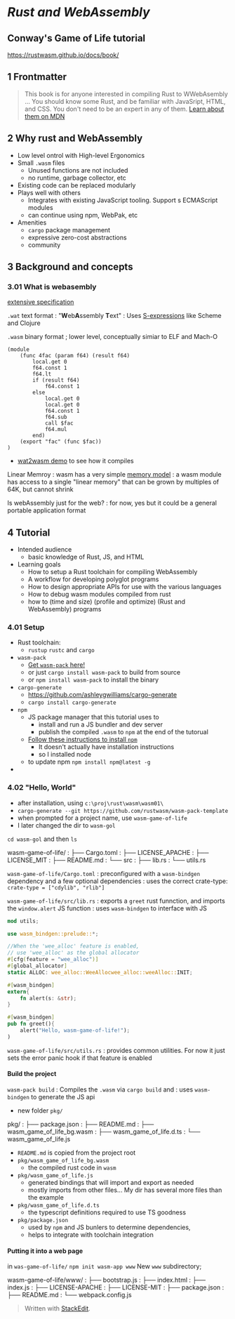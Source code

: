 
# *Rust and WebAssembly*
## Conway's Game of Life tutorial
https://rustwasm.github.io/docs/book/

## 1 Frontmatter
> This book is for anyone interested in compiling Rust to WWebAsembly ... You should know some Rust, and be familiar with JavaSript, HTML, and CSS. You don't need to be an expert in any of them.
[Learn about them on MDN](https://developer.mozilla.org/en-US/docs/Learn)

## 2 Why rust and WebAssembly

* Low level ontrol with High-level Ergonomics
* Small `.wasm` files
	* Unused functions are not included
	* no runtime, garbage collector, etc
* Existing code can be replaced modularly
* Plays well with others
	* Integrates with existing JavaScript tooling. Support s ECMAScript modules
	* can continue using npm, WebPak, etc
* Amenities
	* `cargo` package management
	* expressive zero-cost abstractions
	* community

## 3 Background and concepts
### 3.01 What is webasembly
[extensive specification](https://webassembly.github.io/spec/)

`.wat` text format
: "**W**eb**A**ssembly **T**ext"
: Uses [S-expressions](https://en.wikipedia.org/wiki/S-expression) like Scheme and Clojure

`.wasm` binary format
; lower level, conceptually simiar to ELF and Mach-O

```wat
(module
	(func 4fac (param f64) (result f64)
		local.get 0
		f64.const 1
		f64.lt
		if (result f64)
			f64.const 1
		else
			local.get 0
			local.get 0
			f64.const 1
			f64.sub
			call $fac
			f64.mul
		end)
	(export "fac" (func $fac))
)
```

* [wat2wasm demo](https://webassembly.github.io/wabt/demo/wat2wasm/) to see how it compiles

Linear Memroy
: wasm has a very simple [memory model](https://webassembly.github.io/spec/core/syntax/modules.html#syntax-mem)
: a wasm module has access to a single "linear memory" that can be grown by multiples of 64K, but cannot shrink

Is webAssembly just for the web?
: for now, yes but it could be a general portable application format

## 4 Tutorial
* Intended audience
	* basic knowledge of Rust, JS, and HTML
* Learning goals
	* How to setup a Rust toolchain for compiling WebAssembly
	* A workflow for developing polyglot programs
	* How to design appropriate APIs for use with the various languages
	* How to debug wasm modules compiled from rust
	* how to (time and size) (profile and optimize) (Rust and WebAssembly) programs 

### 4.01 Setup
* Rust toolchain:
	* `rustup` `rustc` and `cargo`
* `wasm-pack`
	* [Get  `wasm-pack`  here!](https://rustwasm.github.io/wasm-pack/installer/)
	* or just `cargo install wasm-pack` to build from source
	* or `npm install wasm-pack` to install the binary
* `cargo-generate`
	* https://github.com/ashleygwilliams/cargo-generate
	* `cargo install cargo-generate`
* `npm`
	* JS package manager that this tutorial uses to
		* install and run a JS bundler and dev server
		* publish the compiled `.wasm` to `npm` at the end of the tutorual
	* [Follow these instructions to install  `npm`](https://www.npmjs.com/get-npm)
		* It doesn't actually have installation instructions
		* so I installed node
	* to update npm `npm install npm@latest -g`
*

### 4.02 "Hello, World"
* after installation, using `c:\proj\rust\wasm\wasm01\`
* `cargo-generate --git https://github.com/rustwasm/wasm-pack-template`
* when prompted for a project name, use `wasm-game-of-life`
* I later changed the dir to `wasm-gol`

`cd wasm-gol`  and then `ls`

wasm-game-of-life/
: ├── Cargo.toml
: ├── LICENSE_APACHE
: ├── LICENSE_MIT
: ├── README.md
: └── src
:    ├── lib.rs
:    └── utils.rs

`wasm-game-of-life/Cargo.toml`
: preconfigured with a `wasm-bindgen` dependency and a few optional dependencies
: uses the correct crate-type: `crate-type = ["cdylib", "rlib"]`

`wasm-game-of-life/src/lib.rs`
: exports a `greet` rust funnction, and imports the `window.alert` JS function
: uses `wasm-bindgen` to interface with JS
```rust
mod utils;

use wasm_bindgen::prelude::*;

//When the 'wee_alloc' feature is enabled,
// use 'wee_alloc' as the global allocator
#[cfg(feature = "wee_alloc")]
#[global_allocator]
static ALLOC: wee_alloc::WeeAllocwee_alloc::weeAlloc::INIT;

#[wasm_bindgen]
extern{
	fn alert(s: &str);
}

#[wasm_bindgen]
pub fn greet(){
	alert("Hello, wasm-game-of-life!");
)
```
`wasm-game-of-life/src/utils.rs`
: provides common utilities. For now it just sets the error panic hook if that feature is enabled

#### Build the project

`wasm-pack build`
: Compiles the `.wasm` via `cargo build` and 
: uses `wasm-bindgen` to generate the JS api

* new folder `pkg/`

pkg/
: ├── package.json
: ├── README.md
: ├── wasm_game_of_life_bg.wasm
: ├── wasm_game_of_life.d.ts
: └── wasm_game_of_life.js
* `README.md` is copied from the project root
* `pkg/wasm_game_of_life_bg.wasm`
	* the compiled rust code in `wasm`
* `pkg/wasm_game_of_life.js`
	* generated bindings that will import and export as needed
	* mostly imports from other files... My dir has several more files than the example
* `pkg/wasm_game_of_life.d.ts`
	* the typescript definitions required to use TS goodness 
* `pkg/package.json`
	* used by `npm` and JS bunlers to determine dependencies,
	* helps to integrate with toolchain integration

#### Putting it into a web page
in `was-game-of-life/`
`npm init wasm-app www`
New `www` subdirectory;

wasm-game-of-life/www/
: ├── bootstrap.js
: ├── index.html
: ├── index.js
: ├── LICENSE-APACHE
: ├── LICENSE-MIT
: ├── package.json
: ├── README.md
: └── webpack.config.js



> Written with [StackEdit](https://stackedit.io/).
<!--stackedit_data:
eyJoaXN0b3J5IjpbNjgwODUyMDg1LC0xNTAxMDY5NDAzLDYwMT
IwMzU4OSwxMjI0MTc4NzI0LC0xNzIyMjY0MjI0XX0=
-->